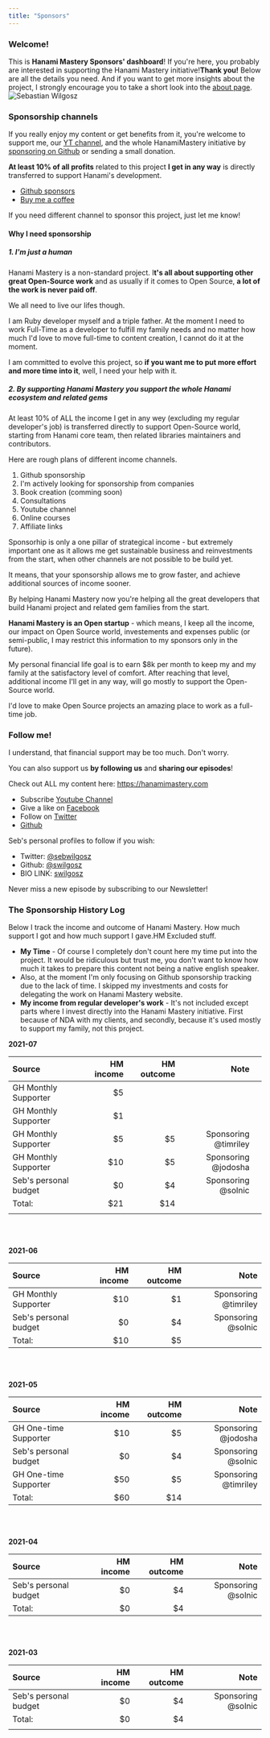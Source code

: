 ```yaml
---
title: "Sponsors"
---
```


### Welcome!

<Grid container spacing={2}>
  <Grid item xs={12} md={6}>
    <Typography paragraph>This is <strong>Hanami Mastery Sponsors' dashboard</strong>!</Typography>
     <Typography paragraph>If you're here, you probably are interested in supporting the Hanami Mastery initiative!</Typography><Typography paragraph><strong>Thank you!</strong></Typography>
    <Typography paragraph>Below are all the details you need.</Typography>
    <Typography paragraph> And if you want to get more insights about the project, I strongly encourage you to take a short look into the <a href="/about" target="_blank">about page</a>.</Typography>
  </Grid>
  <Grid item xs={12} md={6}>
    <img alt='Sebastian Wilgosz' src='/images/team/swilgosz-small.jpg' />
  </Grid>
</Grid>

<br />

### Sponsorship channels

If you really enjoy my content or get benefits from it, you're welcome to support me, our [YT channel](https://www.youtube.com/channel/UC4Z5nwSfZrUO4NI_n9SY3uQ), and the whole HanamiMastery initiative by [sponsoring on Github](https://github.com/sponsors/swilgosz) or sending a small donation.

**At least 10% of all profits** related to this project **I get in any way** is directly transferred to support Hanami's development.

- [Github sponsors](https://github.com/sponsors/swilgosz)
- [Buy me a coffee](https://www.buymeacoffee.com/swilgosz)

If you need different channel to sponsor this project, just let me know!

#### Why I need sponsorship

##### 1. I'm just a human

Hanami Mastery is a non-standard project. I**t's all about supporting other great Open-Source work** and as usually if it comes to Open Source, **a lot of the work is never paid off**.

We all need to live our lifes though.

I am Ruby developer myself and a triple father. At the moment I need to work Full-Time as a developer to fulfill my family needs and no matter how much I'd love to move full-time to content creation, I cannot do it at the moment.

I am committed to evolve this project, so **if you want me to put more effort and more time into it**, well, I need your help with it.

##### 2. By supporting Hanami Mastery you support the whole Hanami ecosystem and related gems

At least 10% of ALL the income I get in any wey (excluding my regular developer's job) is transferred directly to support Open-Source world, starting from Hanami core team, then related libraries maintainers and contributors.

Here are rough plans of different income channels.

1. Github sponsorship
2. I'm actively looking for sponsorship from companies
3. Book creation (comming soon)
4. Consultations
5. Youtube channel
6. Online courses
7. Affiliate links

Sponsorhip is only a one pillar of strategical income - but extremely important one as it allows me get sustainable business and reinvestments from the start, when other channels are not possible to be build yet.

It means, that your sponsorship allows me to grow faster, and achieve additional sources of income sooner. 

By helping Hanami Mastery now you're helping all the great developers that build Hanami project and related gem families from the start.

**Hanami Mastery is an Open startup** - which means, I keep all the income, our impact on Open Source world, investements and expenses public (or semi-public, I may restrict this information to my sponsors only in the future).

My personal financial life goal is to earn $8k per month to keep my and my family at the satisfactory level of comfort. After reaching that level, additional income I'll get in any way, will go mostly to support the Open-Source world.

I'd love to make Open Source projects an amazing place to work as a full-time job.

### Follow me!

I understand, that financial support may be too much. Don't worry.

You can also support us **by following us** and **sharing our episodes**!

Check out ALL my content here: https://hanamimastery.com

- Subscribe [Youtube Channel](https://www.youtube.com/channel/UC4Z5nwSfZrUO4NI_n9SY3uQ)
- Give a like on [Facebook](https://www.facebook.com/hanamimasteryfb)
- Follow on [Twitter](https://twitter.com/hanamimastery)
- [Github](https://github.com/hanamimastery)

Seb's personal profiles to follow if you wish:

- Twitter: [@sebwilgosz](https://twitter.com/sebwilgosz)
- Github: [@swilgosz](https://github.com/swilgosz)
- BIO LINK: [swilgosz](https://bio.link/swilgosz)

Never miss a new episode by subscribing to our Newsletter!

<EmailSubscriptionForm />

### The Sponsorship History Log

Below I track the income and outcome of Hanami Mastery. How much support I got and how much support I gave.HM
Excluded stuff.

- **My Time** - Of course I completely don't count here my time put into the project. It would be ridiculous but trust me, you don't want to know how much it takes to prepare this content not being a native english speaker.
- Also, at the moment I'm only focusing on Github sponsorship tracking due to the lack of time. I skipped my investments and costs for delegating the work on Hanami Mastery website. 
- **My income from regular developer's work** - It's not included except parts where I invest directly into the Hanami Mastery initiative. First because of NDA with my clients, and secondly, because it's used mostly to support my family, not this project.

**2021-07**

| Source                | HM income | HM outcome |                 Note |     |
|:--------------------- | ---------:| ----------:| --------------------:| --- |
| GH Monthly Supporter  |        $5 |            |                      |     |
| GH Monthly Supporter  |        $1 |            |                      |     |
| GH Monthly Supporter  |        $5 |         $5 | Sponsoring @timriley |     |
| GH Monthly Supporter  |       $10 |         $5 |  Sponsoring @jodosha |     |
| Seb's personal budget |        $0 |         $4 |   Sponsoring @solnic |     |
| Total:                |       $21 |        $14 |                      |     |
|                       |           |            |                      |     |

<br />
<br />

**2021-06**

| Source                | HM income | HM outcome |                 Note |
|:--------------------- | ---------:| ----------:| --------------------:|
| GH Monthly Supporter  |       $10 |         $1 | Sponsoring @timriley |
| Seb's personal budget |        $0 |         $4 |   Sponsoring @solnic |
| Total:                |       $10 |         $5 |                      |

<br />
<br />

**2021-05**

| Source                | HM income | HM outcome |                 Note |
|:--------------------- | --------------------:| ----------------:| --------------------:|
| GH One-time Supporter |                  $10 |               $5 |  Sponsoring @jodosha |
| Seb's personal budget |                   $0 |               $4 |   Sponsoring @solnic |
| GH One-time Supporter |                  $50 |               $5 | Sponsoring @timriley |
| Total:                |                  $60 |              $14 |                      |

<br />
<br />

**2021-04**

| Source                | HM income | HM outcome |               Note |
|:--------------------- | ---------:| ----------:| ------------------:|
| Seb's personal budget |        $0 |         $4 | Sponsoring @solnic |
| Total:                |        $0 |         $4 |                    |

<br />
<br />

**2021-03**

| Source                | HM income | HM outcome |               Note |
|:--------------------- | ---------:| ----------:| ------------------:|
| Seb's personal budget |        $0 |         $4 | Sponsoring @solnic |
| Total:                |        $0 |         $4 |                    |
|                       |           |            |                    |

<br />
<br />
